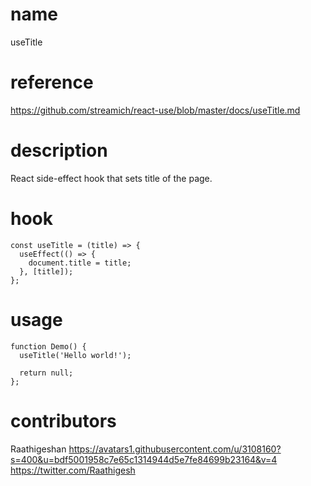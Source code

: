 # name

useTitle

# reference

https://github.com/streamich/react-use/blob/master/docs/useTitle.md

# description

React side-effect hook that sets title of the page.

# hook

```
const useTitle = (title) => {
  useEffect(() => {
    document.title = title;
  }, [title]);
};
```

# usage

```
function Demo() {
  useTitle('Hello world!');

  return null;
};
```

# contributors

Raathigeshan
https://avatars1.githubusercontent.com/u/3108160?s=400&u=bdf5001958c7e65c1314944d5e7fe84699b23164&v=4
https://twitter.com/Raathigesh
